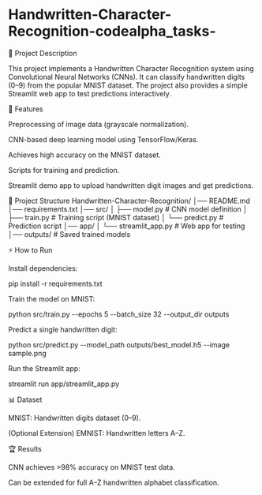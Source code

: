 # Handwritten-Character-Recognition-codealpha_tasks-
📌 Project Description

This project implements a Handwritten Character Recognition system using Convolutional Neural Networks (CNNs). It can classify handwritten digits (0–9) from the popular MNIST dataset. The project also provides a simple Streamlit web app to test predictions interactively.

🚀 Features

Preprocessing of image data (grayscale normalization).

CNN-based deep learning model using TensorFlow/Keras.

Achieves high accuracy on the MNIST dataset.

Scripts for training and prediction.

Streamlit demo app to upload handwritten digit images and get predictions.

📂 Project Structure
Handwritten-Character-Recognition/
│── README.md
│── requirements.txt
│── src/
│   ├── model.py       # CNN model definition
│   ├── train.py       # Training script (MNIST dataset)
│   └── predict.py     # Prediction script
│── app/
│   └── streamlit_app.py  # Web app for testing
│── outputs/           # Saved trained models

⚡ How to Run

Install dependencies:

pip install -r requirements.txt


Train the model on MNIST:

python src/train.py --epochs 5 --batch_size 32 --output_dir outputs


Predict a single handwritten digit:

python src/predict.py --model_path outputs/best_model.h5 --image sample.png


Run the Streamlit app:

streamlit run app/streamlit_app.py

📊 Dataset

MNIST: Handwritten digits dataset (0–9).

(Optional Extension) EMNIST: Handwritten letters A–Z.

🏆 Results

CNN achieves >98% accuracy on MNIST test data.

Can be extended for full A–Z handwritten alphabet classification.
